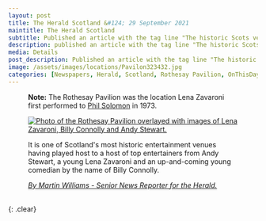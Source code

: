 ```yaml
---
layout: post
title: The Herald Scotland &#124; 29 September 2021
maintitle: The Herald Scotland
subtitle: Published an article with the tag line "The historic Scots venue that remains shut after six years and a delayed £15m refurb".
description: published an article with the tag line "The historic Scots venue that remains shut after six years and a delayed £15m refurb".
media: Details
post_description: Published an article with the tag line "The historic Scots venue that remains shut after six years and a delayed £15m refurb".
image: /assets/images/locations/Pavilon323432.jpg
categories: [Newspapers, Herald, Scotland, Rothesay Pavilion, OnThisDay29September]
---
```


<figure class="fig3">
<strong>Note:</strong> The Rothesay Pavilion was the location Lena Zavaroni first performed to <a href="/biography/lena-zavaroni#tommy-scott">Phil Solomon</a> in 1973.
</figure>

<figure class="fig3">
<a href="{{ page.image }}"><img src="{{ page.image }}" class="full-width zoom-in" alt="Photo of the Rothesay Pavilion overlayed with images of Lena Zavaroni, Billy Connolly and Andy Stewart." /></a>
<p>It is one of Scotland's most historic entertainment venues having played host to a host of top entertainers from Andy Stewart, a young Lena Zavaroni and an up-and-coming young comedian by the name of Billy Connolly.</p>
<cite><a href="https://www.heraldscotland.com/news/homenews/19611257.historic-scots-venue-remains-shut-six-years-delayed-15m-refurb/?fbclid=IwAR3L7c6ZDersrjnwv218bc-ky277Co5l4R3-O0PC1t6Dx5WgGGswnMS1LAQ">By Martin Williams - Senior News Reporter for the Herald.</a></cite>
</figure>

<br />{: .clear}
